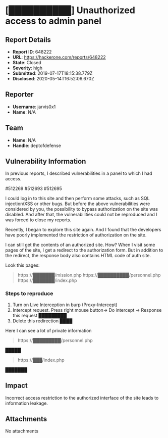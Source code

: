 # [██████████] Unauthorized access to admin panel

## Report Details
- **Report ID**: 648222
- **URL**: https://hackerone.com/reports/648222
- **State**: Closed
- **Severity**: high
- **Submitted**: 2019-07-17T18:15:38.779Z
- **Disclosed**: 2020-05-14T16:52:06.670Z

## Reporter
- **Username**: jarvis0x1
- **Name**: N/A

## Team
- **Name**: N/A
- **Handle**: deptofdefense

## Vulnerability Information
In previous reports, I described vulnerabilities in a panel to which I had access. 

 #512269
 #512693
 #512695

I could log in to this site and then perform some attacks, such as SQL injection\XSS or other bugs. But before the above vulnerabilities were considered by you, the possibility to bypass authorization on the site was disabled. And after that, the vulnerabilities could not be reproduced and I was forced to close my reports.

Recently, I began to explore this site again. And I found that the developers have poorly implemented the restriction of authorization on the site. 

I can still get the contents of an authorized site. How? When I visit some pages of the site, I get a redirect to the authorization form. But in addition to the redirect, the response body also contains HTML code of auth site.

Look this pages:
> https://███████/mission.php
> https://██████████/personnel.php
> https://███████/index.php

### Steps to reproduce
1) Turn on Live Interception in burp (Proxy-Intercept)
2) Intercept request. Press right mouse button-> Do intercept -> Response this request
█████████
3) Delete this redirection
████

Here I can see a lot of private information

> https://█████████/personnel.php

█████

> https://███/index.php

███████

## Impact

Incorrect access restriction to the authorized interface of the site leads to information leakage.

## Attachments
No attachments
